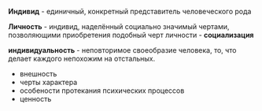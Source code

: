 **Индивид** - единичный, конкретный представитель человеческого рода

**Личность** - индивид, наделённый социально значимый чертами,
позволяющими приобретения подобный черт личности - **социализация**



**индивидуальность** - неповторимое своеобразие человека, то, что делает каждого непохожим на отстальных.

- внешность
- черты характера
- особености протекания психических процессов
- ценность
